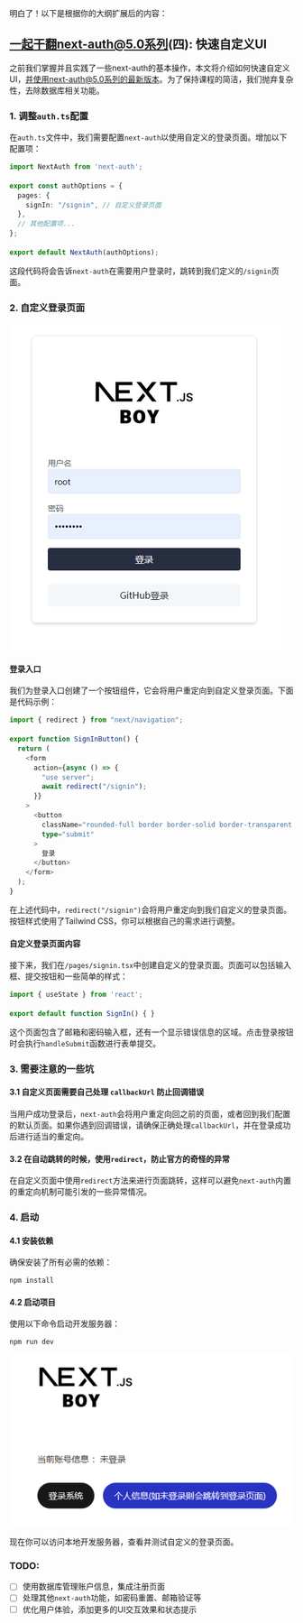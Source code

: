 明白了！以下是根据你的大纲扩展后的内容：

## 一起干翻next-auth@5.0系列(四): 快速自定义UI

之前我们掌握并且实践了一些next-auth的基本操作，本文将介绍如何快速自定义UI，并使用next-auth@5.0系列的最新版本。为了保持课程的简洁，我们抛弃复杂性，去除数据库相关功能。

### 1. 调整`auth.ts`配置
在`auth.ts`文件中，我们需要配置`next-auth`以使用自定义的登录页面。增加以下配置项：

```typescript
import NextAuth from 'next-auth';

export const authOptions = {
  pages: {
    signIn: "/signin", // 自定义登录页面
  },
  // 其他配置项...
};

export default NextAuth(authOptions);
```

这段代码将会告诉`next-auth`在需要用户登录时，跳转到我们定义的`/signin`页面。

### 2. 自定义登录页面

![登录](doc/login.png)

#### 登录入口

我们为登录入口创建了一个按钮组件，它会将用户重定向到自定义登录页面。下面是代码示例：

```typescript
import { redirect } from "next/navigation";

export function SignInButton() {
  return (
    <form
      action={async () => {
        "use server";
        await redirect("/signin");
      }}
    >
      <button
        className="rounded-full border border-solid border-transparent transition-colors flex items-center justify-center bg-foreground text-background gap-2 hover:bg-[#383838] dark:hover:bg-[#ccc] text-sm sm:text-base h-10 sm:h-12 px-4 sm:px-5"
        type="submit"
      >
        登录
      </button>
    </form>
  );
}
```

在上述代码中，`redirect("/signin")`会将用户重定向到我们自定义的登录页面。按钮样式使用了Tailwind CSS，你可以根据自己的需求进行调整。

#### 自定义登录页面内容

接下来，我们在`/pages/signin.tsx`中创建自定义的登录页面。页面可以包括输入框、提交按钮和一些简单的样式：

```typescript
import { useState } from 'react';

export default function SignIn() { }
```

这个页面包含了邮箱和密码输入框，还有一个显示错误信息的区域。点击登录按钮时会执行`handleSubmit`函数进行表单提交。

### 3. 需要注意的一些坑

#### 3.1 自定义页面需要自己处理 `callbackUrl` 防止回调错误

当用户成功登录后，`next-auth`会将用户重定向回之前的页面，或者回到我们配置的默认页面。如果你遇到回调错误，请确保正确处理`callbackUrl`，并在登录成功后进行适当的重定向。

#### 3.2 在自动跳转的时候，使用`redirect`，防止官方的奇怪的异常

在自定义页面中使用`redirect`方法来进行页面跳转，这样可以避免`next-auth`内置的重定向机制可能引发的一些异常情况。

### 4. 启动

#### 4.1 安装依赖

确保安装了所有必需的依赖：

```bash
npm install
```

#### 4.2 启动项目

使用以下命令启动开发服务器：

```bash
npm run dev
```

![首页](doc/home.png)

现在你可以访问本地开发服务器，查看并测试自定义的登录页面。

### TODO:
- [ ] 使用数据库管理账户信息，集成注册页面
- [ ] 处理其他`next-auth`功能，如密码重置、邮箱验证等
- [ ] 优化用户体验，添加更多的UI交互效果和状态提示